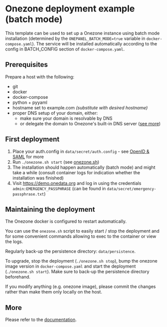 # Onezone deployment example (batch mode)

This template can be used to set up a Onezone instance using batch mode
installation (determined by the `ONEPANEL_BATCH_MODE=true` variable in 
`docker-compose.yaml`). The service will be installed automatically according
to the config in BATCH_CONFIG section of `docker-compose.yaml`. 


## Prerequisites

Prepare a host with the following:
* git
* docker
* docker-compose
* python + pyyaml
* hostname set to example.com   *(substitute with desired hostname)*
* proper DNS setup of your domain, either:
    * make sure your domain is resolvable by DNS
    * or delegate the domain to Onezone's built-in DNS server ([see more][Subdomain delegation])


## First deployment

1. Place your auth.config in `data/secret/auth.config` - see [OpenID & SAML] for more
2. Run `./onezone.sh start` (see [onezone.sh]) 
3. The installation should happen automatically (batch mode) and might take a while 
   (consult container logs for indication whether the installation was finished)
4. Visit https://demo.onedata.org and log in using the credentials 
`admin:EMERGENCY_PASSPHRASE` (can be found in `data/secret/emergency-passphrase.txt`)


## Maintaining the deployment

The Onezone docker is configured to restart automatically. 

You can use the `onezone.sh` script to easily start / stop the deployment and
for some convenient commands allowing to exec to the container or view the logs.

Regularly back-up the persistence directory: `data/persistence`.

To upgrade, stop the deployment (`./onezone.sh stop`), bump the onezone image 
version in `docker-compose.yaml` and start the deployment (`./onezone.sh start`).
Make sure to back-up the persistence directory beforehand.

If you modify anything (e.g. onezone image), please commit the changes rather
than make them only locally on the host.


## More

Please refer to the [documentation][onezone docs].


[Subdomain delegation]: https://onedata.org/#/home/documentation/doc/administering_onedata/onezone_tutorial[dns-records-setup-for-subdomain-delegation].html
[onezone.sh]: ../../README.md#onezone.sh
[OpenID & SAML]: https://onedata.org/#/home/documentation/doc/administering_onedata/openid_saml_configuration/openid_saml_configuration_19_02.html
[onezone docs]: https://onedata.org/#/home/documentation/doc/administering_onedata/onezone_tutorial.html
